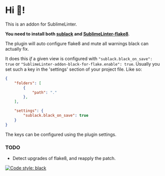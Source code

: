# Hi :wave:!

This is an addon for SublimeLinter. 

**You need to install both [sublack](https://github.com/jgirardet/sublack) and [SublimeLinter-flake8](https://github.com/SublimeLinter/SublimeLinter-flake8)**.

The plugin will auto configure flake8 and mute all warnings black can actually fix. 

It does this _if_ a given view is configured with `"sublack.black_on_save": true` or `"SublimeLinter-addon-black-for-flake.enable": true`. Usually you set such a key in the 'settings' section of your project file. Like so:

```json
{
    "folders": [
        {
            "path": "."
        },
    ],

    "settings": {
        "sublack.black_on_save": true
    }
}
```

The keys can be configured using the plugin settings.



### TODO
- Detect upgrades of flake8, and reapply the patch. 


[![Code style: black](https://img.shields.io/badge/code%20style-black-000000.svg)](https://github.com/ambv/black)
